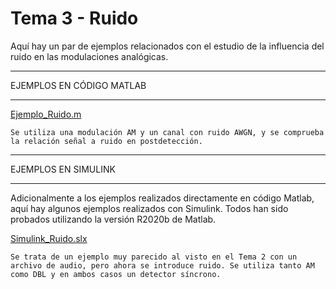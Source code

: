 # Tema 3 - Ruido

Aquí hay un par de ejemplos relacionados con el estudio de la influencia del ruido en las modulaciones analógicas.

*************************
EJEMPLOS EN CÓDIGO MATLAB
*************************

[Ejemplo_Ruido.m](Ejemplo_Ruido.m)

    Se utiliza una modulación AM y un canal con ruido AWGN, y se comprueba la relación señal a ruido en postdetección.
    

********************
EJEMPLOS EN SIMULINK
********************

Adicionalmente a los ejemplos realizados directamente en código Matlab, aquí hay algunos ejemplos realizados con Simulink. 
Todos han sido probados utilizando la versión R2020b de Matlab. 

[Simulink_Ruido.slx](Simulink_Ruido.slx)

    Se trata de un ejemplo muy parecido al visto en el Tema 2 con un archivo de audio, pero ahora se introduce ruido. Se utiliza tanto AM como DBL y en ambos casos un detector síncrono.


